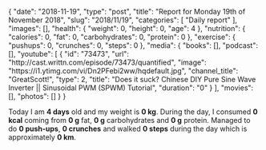 {
    "date": "2018-11-19",
    "type": "post",
    "title": "Report for Monday 19th of November 2018",
    "slug": "2018\/11\/19",
    "categories": [
        "Daily report"
    ],
    "images": [],
    "health": {
        "weight": 0,
        "height": 0,
        "age": 4
    },
    "nutrition": {
        "calories": 0,
        "fat": 0,
        "carbohydrates": 0,
        "protein": 0
    },
    "exercise": {
        "pushups": 0,
        "crunches": 0,
        "steps": 0
    },
    "media": {
        "books": [],
        "podcast": [],
        "youtube": [
            {
                "id": "73473",
                "url": "http:\/\/cast.writtn.com\/episode\/73473\/quantified",
                "image": "https:\/\/i1.ytimg.com\/vi\/Dn2PFebi2ww\/hqdefault.jpg",
                "channel_title": "GreatScott!",
                "type": 2,
                "title": "Does it suck? Chinese DIY Pure Sine Wave Inverter || Sinusoidal PWM (SPWM) Tutorial",
                "duration": "0"
            }
        ],
        "movies": [],
        "photos": []
    }
}

Today I am <strong>4 days</strong> old and my weight is <strong>0 kg</strong>. During the day, I consumed <strong>0 kcal</strong> coming from <strong>0 g</strong> fat, <strong>0 g</strong> carbohydrates and <strong>0 g</strong> protein. Managed to do <strong>0 push-ups</strong>, <strong>0 crunches</strong> and walked <strong>0 steps</strong> during the day which is approximately <strong>0 km</strong>.
